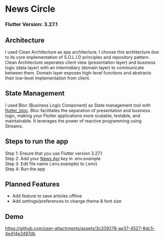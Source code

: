 # News Circle

### Flutter Version: 3.27.1

## Architecture

I used Clean Architecture as app architecture. I choose this architecture due to its core implementation of S.O.L.I.D principles and repository pattern. Clean Architecture seperates client view (presentation layer) and business logic (data layer) with an intermidiary (domain layer) to communicate between them. Domain layer exposes high-level functions and abstracts their low-level implementation from client.

## State Management

I used Bloc (Business Logic Component) as State management tool with [flutter_bloc](https://pub.dev/packages/flutter_bloc). Bloc facilitates the separation of presentation and business logic, making your Flutter applications more scalable, testable, and maintainable. It leverages the power of reactive programming using Streams.

## Steps to run the app

Step 1: Ensure that you use Flutter version 3.27.1<br/>
Step 2: Add your [News Api](https://newsapi.org/) key in .env.example<br/>
Step 3: Edit file name (.env.example) to (.env)<br/>
Step 4: Run the app<br/>

## Planned Features

- Add feature to save articles offline
- Add settings/preferences to change theme & font size

## Demo

https://github.com/user-attachments/assets/3c209278-ae37-4527-8dc5-4e414e2497db


